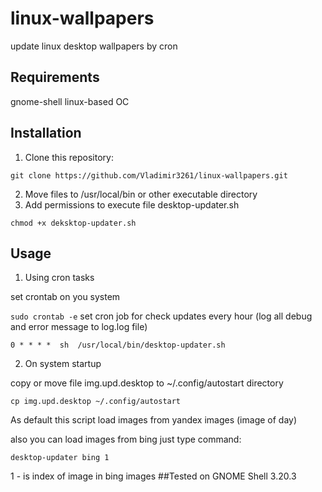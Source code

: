 # linux-wallpapers
update linux desktop wallpapers by cron
## Requirements
gnome-shell
linux-based OC
## Installation
1. Clone this repository:


``git clone https://github.com/Vladimir3261/linux-wallpapers.git``

2. Move files to /usr/local/bin or other executable directory
3. Add permissions to execute file desktop-updater.sh

``chmod +x deksktop-updater.sh``

## Usage
1. Using cron tasks

set crontab on you system


``sudo crontab -e``
set cron job for check updates every hour (log all debug and error message to log.log file)


``0 * * * *  sh  /usr/local/bin/desktop-updater.sh``

2. On system startup

copy or move file img.upd.desktop to ~/.config/autostart directory


``cp img.upd.desktop ~/.config/autostart``

As default this script load images from yandex images (image of day)


also you can load images from bing just type command:


``desktop-updater bing 1``


1 - is index of image in bing images
##Tested on GNOME Shell 3.20.3
